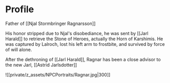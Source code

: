 # Profile
Father of [[Njal Stormbringer Ragnarsson]]

His honor stripped due to Njal's disobediance, he was sent by [[Jarl Harald]] to retrieve the Stone of Heroes, actually the Horn of Karshimis. He was captured by Lalroch, lost his left arm to frostbite, and survived by force of will alone.

After the dethroning of [[Jarl Harald]], Ragnar has been a close advisor to the new Jarl, [[Astrid Jarlsdotter]]

![[private/z_assets/NPCPortraits/Ragnar.jpg|300]]
